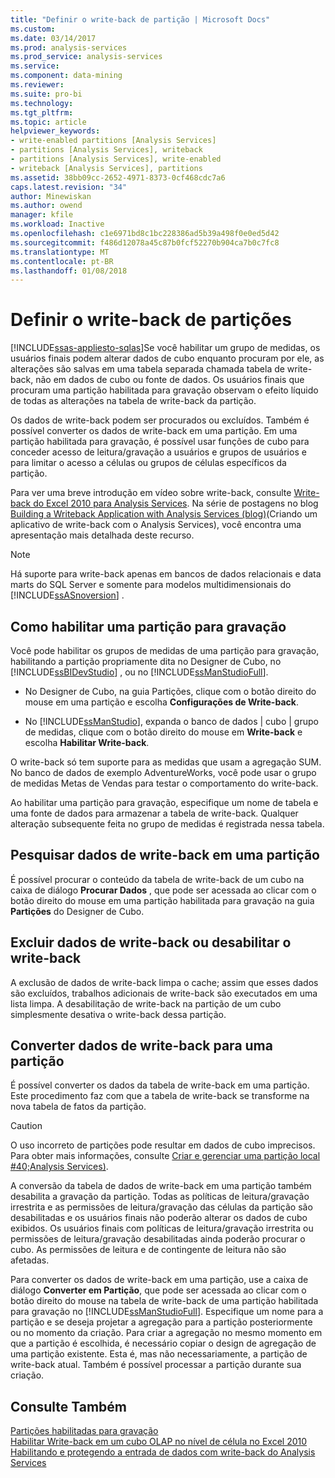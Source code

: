 ```yaml
---
title: "Definir o write-back de partição | Microsoft Docs"
ms.custom: 
ms.date: 03/14/2017
ms.prod: analysis-services
ms.prod_service: analysis-services
ms.service: 
ms.component: data-mining
ms.reviewer: 
ms.suite: pro-bi
ms.technology: 
ms.tgt_pltfrm: 
ms.topic: article
helpviewer_keywords:
- write-enabled partitions [Analysis Services]
- partitions [Analysis Services], writeback
- partitions [Analysis Services], write-enabled
- writeback [Analysis Services], partitions
ms.assetid: 38bb09cc-2652-4971-8373-0cf468cdc7a6
caps.latest.revision: "34"
author: Minewiskan
ms.author: owend
manager: kfile
ms.workload: Inactive
ms.openlocfilehash: c1e6971bd8c1bc228386ad5b39a498f0e0ed5d42
ms.sourcegitcommit: f486d12078a45c87b0fcf52270b904ca7b0c7fc8
ms.translationtype: MT
ms.contentlocale: pt-BR
ms.lasthandoff: 01/08/2018
---
```

# <a name="set-partition-writeback"></a>Definir o write-back de partições
[!INCLUDE[ssas-appliesto-sqlas](../../includes/ssas-appliesto-sqlas.md)]Se você habilitar um grupo de medidas, os usuários finais podem alterar dados de cubo enquanto procuram por ele, as alterações são salvas em uma tabela separada chamada tabela de write-back, não em dados de cubo ou fonte de dados. Os usuários finais que procuram uma partição habilitada para gravação observam o efeito líquido de todas as alterações na tabela de write-back da partição.  
  
 Os dados de write-back podem ser procurados ou excluídos. Também é possível converter os dados de write-back em uma partição. Em uma partição habilitada para gravação, é possível usar funções de cubo para conceder acesso de leitura/gravação a usuários e grupos de usuários e para limitar o acesso a células ou grupos de células específicos da partição.  
  
 Para ver uma breve introdução em vídeo sobre write-back, consulte [Write-back do Excel 2010 para Analysis Services](http://go.microsoft.com/fwlink/p/?LinkId=394951). Na série de postagens no blog [Building a Writeback Application with Analysis Services (blog)](http://go.microsoft.com/fwlink/?LinkId=394977)(Criando um aplicativo de write-back com o Analysis Services), você encontra uma apresentação mais detalhada deste recurso.  
  
> [!NOTE]  
>  Há suporte para write-back apenas em bancos de dados relacionais e data marts do SQL Server e somente para modelos multidimensionais do [!INCLUDE[ssASnoversion](../../includes/ssasnoversion-md.md)] .  
  
## <a name="how-to-write-enable-a-partition"></a>Como habilitar uma partição para gravação  
 Você pode habilitar os grupos de medidas de uma partição para gravação, habilitando a partição propriamente dita no Designer de Cubo, no [!INCLUDE[ssBIDevStudio](../../includes/ssbidevstudio-md.md)] , ou no [!INCLUDE[ssManStudioFull](../../includes/ssmanstudiofull-md.md)].  
  
-   No Designer de Cubo, na guia Partições, clique com o botão direito do mouse em uma partição e escolha **Configurações de Write-back**.  
  
-   No [!INCLUDE[ssManStudio](../../includes/ssmanstudio-md.md)], expanda o banco de dados | cubo | grupo de medidas, clique com o botão direito do mouse em **Write-back** e escolha **Habilitar Write-back**.  
  
 O write-back só tem suporte para as medidas que usam a agregação SUM. No banco de dados de exemplo AdventureWorks, você pode usar o grupo de medidas Metas de Vendas para testar o comportamento do write-back.  
  
 Ao habilitar uma partição para gravação, especifique um nome de tabela e uma fonte de dados para armazenar a tabela de write-back. Qualquer alteração subsequente feita no grupo de medidas é registrada nessa tabela.  
  
## <a name="browse-writeback-data-in-a-partition"></a>Pesquisar dados de write-back em uma partição  
 É possível procurar o conteúdo da tabela de write-back de um cubo na caixa de diálogo **Procurar Dados** , que pode ser acessada ao clicar com o botão direito do mouse em uma partição habilitada para gravação na guia **Partições** do Designer de Cubo.  
  
## <a name="delete-writeback-data-or-disable-writeback"></a>Excluir dados de write-back ou desabilitar o write-back  
 A exclusão de dados de write-back limpa o cache; assim que esses dados são excluídos, trabalhos adicionais de write-back são executados em uma lista limpa. A desabilitação de write-back na partição de um cubo simplesmente desativa o write-back dessa partição.  
  
## <a name="convert-writeback-data-to-a-partition"></a>Converter dados de write-back para uma partição  
 É possível converter os dados da tabela de write-back em uma partição. Este procedimento faz com que a tabela de write-back se transforme na nova tabela de fatos da partição.  
  
> [!CAUTION]  
>  O uso incorreto de partições pode resultar em dados de cubo imprecisos. Para obter mais informações, consulte [Criar e gerenciar uma partição local #40;Analysis Services&#41;](../../analysis-services/multidimensional-models/create-and-manage-a-local-partition-analysis-services.md).  
  
 A conversão da tabela de dados de write-back em uma partição também desabilita a gravação da partição. Todas as políticas de leitura/gravação irrestrita e as permissões de leitura/gravação das células da partição são desabilitadas e os usuários finais não poderão alterar os dados de cubo exibidos. Os usuários finais com políticas de leitura/gravação irrestrita ou permissões de leitura/gravação desabilitadas ainda poderão procurar o cubo. As permissões de leitura e de contingente de leitura não são afetadas.  
  
 Para converter os dados de write-back em uma partição, use a caixa de diálogo **Converter em Partição**, que pode ser acessada ao clicar com o botão direito do mouse na tabela de write-back de uma partição habilitada para gravação no [!INCLUDE[ssManStudioFull](../../includes/ssmanstudiofull-md.md)]. Especifique um nome para a partição e se deseja projetar a agregação para a partição posteriormente ou no momento da criação. Para criar a agregação no mesmo momento em que a partição é escolhida, é necessário copiar o design de agregação de uma partição existente. Esta é, mas não necessariamente, a partição de write-back atual. Também é possível processar a partição durante sua criação.  
  
## <a name="see-also"></a>Consulte Também  
 [Partições habilitadas para gravação](../../analysis-services/multidimensional-models-olap-logical-cube-objects/partitions-write-enabled-partitions.md)   
 [Habilitar Write-back em um cubo OLAP no nível de célula no Excel 2010](http://go.microsoft.com/fwlink/p/?LinkId=394952)   
 [Habilitando e protegendo a entrada de dados com write-back do Analysis Services](http://go.microsoft.com/fwlink/p/?LinkId=394953)  
  
  
